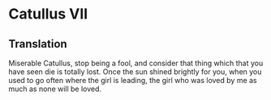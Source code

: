 # Catullus VII

## Translation

Miserable Catullus, stop being a fool, and consider that thing which that you have seen die is totally lost. Once the sun shined brightly for you, when you used to go often where the girl is leading, the girl who was loved by me as much as none will be loved.
